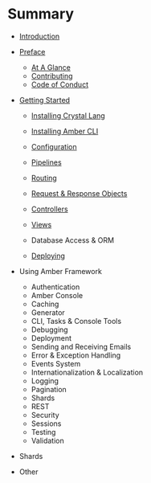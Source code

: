 # Summary

* [Introduction](README.md)
* [Preface](preface.md)
  * [At A Glance](preface/at-a-glance.md)
  * [Contributing](preface/contributing.md)
  * [Code of Conduct](preface/code-of-conduct.md)
* [Getting Started](getting-started.md)

  * [Installing Crystal Lang](https://crystal-lang.org/docs/installation/)

  * [Installing Amber CLI](getting-started/installation/heroku.md)

  * [Configuration](getting-started/configuration.md)
  * [Pipelines](getting-started/pipelines.md)
  * [Routing](getting-started/routing.md)
  * [Request & Response Objects](getting-started/request-and-response-objects.md)
  * [Controllers](getting-started/controllers.md)
  * [Views](getting-started/views.md)
  * Database Access & ORM
  * [Deploying](https://www.gitbook.com/book/amber-crystal/amber/edit#)

* Using Amber Framework
  * Authentication
  * Amber Console
  * Caching
  * Generator
  * CLI, Tasks & Console Tools
  * Debugging
  * Deployment
  * Sending and Receiving Emails
  * Error & Exception Handling
  * Events System
  * Internationalization & Localization
  * Logging
  * Pagination
  * Shards
  * REST
  * Security
  * Sessions
  * Testing
  * Validation
* Shards
* Other



